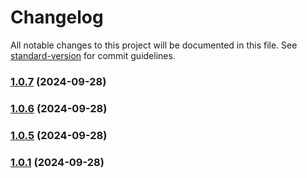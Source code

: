# Changelog

All notable changes to this project will be documented in this file. See [standard-version](https://github.com/conventional-changelog/standard-version) for commit guidelines.

### [1.0.7](https://github.com/FIAP-Squad/auth-service/compare/v1.0.6...v1.0.7) (2024-09-28)

### [1.0.6](https://github.com/FIAP-Squad/auth-service/compare/v1.0.4...v1.0.6) (2024-09-28)

### [1.0.5](https://github.com/FIAP-Squad/auth-service/compare/v1.0.4...v1.0.5) (2024-09-28)

### [1.0.1](https://github.com/FIAP-Squad/auth-service/compare/v1.0.0...v1.0.1) (2024-09-28)
